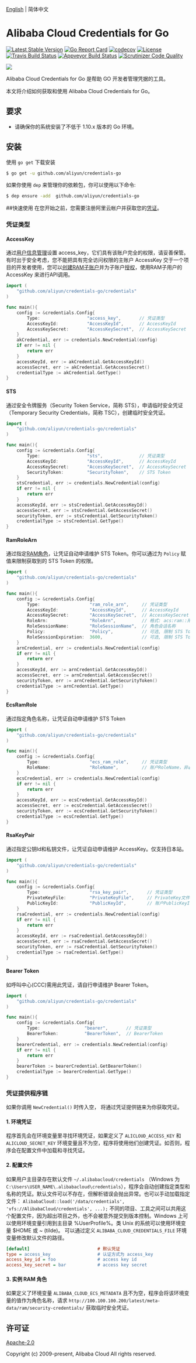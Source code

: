 [English](README.md) | 简体中文

# Alibaba Cloud Credentials for Go
[![Latest Stable Version](https://badge.fury.io/gh/aliyun%2Fcredentials-go.svg)](https://badge.fury.io/gh/aliyun%2Fcredentials-go)
[![Go Report Card](https://goreportcard.com/badge/github.com/aliyun/credentials-go)](https://goreportcard.com/report/github.com/aliyun/credentials-go)
[![codecov](https://codecov.io/gh/aliyun/credentials-go/branch/master/graph/badge.svg)](https://codecov.io/gh/aliyun/credentials-go)
[![License](https://poser.pugx.org/alibabacloud/credentials/license)](https://packagist.org/packages/alibabacloud/credentials)
[![Travis Build Status](https://travis-ci.org/aliyun/credentials-go.svg?branch=master)](https://travis-ci.org/aliyun/credentials-go)
[![Appveyor Build Status](https://ci.appveyor.com/api/projects/status/6sxnwbriw1gwehx8/branch/master?svg=true)](https://ci.appveyor.com/project/aliyun/credentials-go)
[![Scrutinizer Code Quality](https://scrutinizer-ci.com/g/aliyun/credentials-go/badges/quality-score.png?b=master)](https://scrutinizer-ci.com/g/aliyun/credentials-go/?branch=master)

![](https://aliyunsdk-pages.alicdn.com/icons/AlibabaCloud.svg)

Alibaba Cloud Credentials for Go 是帮助 GO 开发者管理凭据的工具。
                   
本文将介绍如何获取和使用 Alibaba Cloud Credentials for Go。

## 要求
- 请确保你的系统安装了不低于 1.10.x 版本的 Go 环境。

## 安装
使用 `go get` 下载安装

```sh
$ go get -u github.com/aliyun/credentials-go
```

如果你使用 `dep` 来管理你的依赖包，你可以使用以下命令:

```sh
$ dep ensure -add  github.com/aliyun/credentials-go
```

##快速使用
在您开始之前，您需要注册阿里云帐户并获取您的[凭证](https://usercenter.console.aliyun.com/#/manage/ak)。

### 凭证类型

#### AccessKey
通过[用户信息管理][ak]设置 access_key，它们具有该账户完全的权限，请妥善保管。有时出于安全考虑，您不能把具有完全访问权限的主账户 AccessKey 交于一个项目的开发者使用，您可以[创建RAM子账户][ram]并为子账户[授权][permissions]，使用RAM子用户的 AccessKey 来进行API调用。
```go
import (
	"github.com/aliyun/credentials-go/credentials"
)

func main(){
	config := &credentials.Config{
		Type:                  "access_key",       // 凭证类型
		AccessKeyId:           "AccessKeyId",      // AccessKeyId
		AccessKeySecret:       "AccessKeySecret",  // AccessKeySecret
    }
	akCredential, err := credentials.NewCredential(config)
	if err != nil {
		return err
	}
	accessKeyId, err := akCredential.GetAccessKeyId()
	accessSecret, err := akCredential.GetAccessSecret()
	credentialType := akCredential.GetType()
}
```

#### STS
通过安全令牌服务（Security Token Service，简称 STS），申请临时安全凭证（Temporary Security Credentials，简称 TSC），创建临时安全凭证。
```go
import (
	"github.com/aliyun/credentials-go/credentials"
)

func main(){
	config := &credentials.Config{
		Type:                  "sts",              // 凭证类型
		AccessKeyId:           "AccessKeyId",      // AccessKeyId
		AccessKeySecret:       "AccessKeySecret",  // AccessKeySecret
		SecurityToken:         "SecurityToken",    // STS Token
    }
	stsCredential, err := credentials.NewCredential(config)
	if err != nil {
		return err
	}
	accessKeyId, err := stsCredential.GetAccessKeyId()
	accessSecret, err := stsCredential.GetAccessSecret()
	securityToken, err := stsCredential.GetSecurityToken()
	credentialType := stsCredential.GetType()
}
```

#### RamRoleArn
通过指定[RAM角色][RAM Role]，让凭证自动申请维护 STS Token。你可以通过为 `Policy` 赋值来限制获取到的 STS Token 的权限。
```go
import (
	"github.com/aliyun/credentials-go/credentials"
)

func main(){
	config := &credentials.Config{
		Type:                   "ram_role_arn",     // 凭证类型
		AccessKeyId:            "AccessKeyId",      // AccessKeyId
		AccessKeySecret:        "AccessKeySecret",  // AccessKeySecret
		RoleArn:                "RoleArn",          // 格式: acs:ram::用户Id:role/角色名
		RoleSessionName:        "RoleSessionName",  // 角色会话名称
		Policy:                 "Policy",           // 可选, 限制 STS Token 的权限
		RoleSessionExpiration:  3600,               // 可选, 限制 STS Token 的有效时间
    }
	arnCredential, err := credentials.NewCredential(config)
	if err != nil {
		return err
	}
	accessKeyId, err := arnCredential.GetAccessKeyId()
	accessSecret, err := arnCredential.GetAccessSecret()
	securityToken, err := arnCredential.GetSecurityToken()
	credentialType := arnCredential.GetType()
}
```

#### EcsRamRole
通过指定角色名称，让凭证自动申请维护 STS Token
```go
import (
	"github.com/aliyun/credentials-go/credentials"
)

func main(){
	config := &credentials.Config{
		Type:                   "ecs_ram_role",     // 凭证类型
		RoleName:               "RoleName",         // 账户RoleName，非必填，不填则自动获取，建议设置，可以减少请求
    }
	ecsCredential, err := credentials.NewCredential(config)
	if err != nil {
		return err
	}
	accessKeyId, err := ecsCredential.GetAccessKeyId()
	accessSecret, err := ecsCredential.GetAccessSecret()
	securityToken, err := ecsCredential.GetSecurityToken()
	credentialType := ecsCredential.GetType()
}
```

#### RsaKeyPair
通过指定公钥Id和私钥文件，让凭证自动申请维护 AccessKey。仅支持日本站。
```go
import (
	"github.com/aliyun/credentials-go/credentials"
)

func main(){
	config := &credentials.Config{
		Type:                   "rsa_key_pair",       // 凭证类型
		PrivateKeyFile:         "PrivateKeyFile",     // PrivateKey文件路径
		PublicKeyId:            "PublicKeyId",        // 账户PublicKeyId
    }
	rsaCredential, err := credentials.NewCredential(config)
	if err != nil {
		return err
	}
	accessKeyId, err := rsaCredential.GetAccessKeyId()
	accessSecret, err := rsaCredential.GetAccessSecret()
	securityToken, err := rsaCredential.GetSecurityToken()
	credentialType := rsaCredential.GetType()
}
```

#### Bearer Token
如呼叫中心(CCC)需用此凭证，请自行申请维护 Bearer Token。
```go
import (
	"github.com/aliyun/credentials-go/credentials"
)

func main(){
	config := &credentials.Config{
		Type:                 "bearer",       // 凭证类型
		BearerToken:          "BearerToken",  // BearerToken
    }
	bearerCredential, err := credentials.NewCredential(config)
	if err != nil {
		return err
	}
	bearerToken := bearerCredential.GetBearerToken()
	credentialType := bearerCredential.GetType()
}
```

### 凭证提供程序链
如果你调用 `NewCredential()` 时传入空， 将通过凭证提供链来为你获取凭证。

#### 1. 环境凭证
程序首先会在环境变量里寻找环境凭证，如果定义了 `ALICLOUD_ACCESS_KEY`  和 `ALICLOUD_SECRET_KEY` 环境变量且不为空，程序将使用他们创建凭证。如否则，程序会在配置文件中加载和寻找凭证。

#### 2. 配置文件
如果用户主目录存在默认文件 `~/.alibabacloud/credentials` （Windows 为 `C:\Users\USER_NAME\.alibabacloud\credentials`），程序会自动创建指定类型和名称的凭证。默认文件可以不存在，但解析错误会抛出异常。也可以手动加载指定文件： `AlibabaCloud::load('/data/credentials', 'vfs://AlibabaCloud/credentials', ...);` 不同的项目、工具之间可以共用这个配置文件，因为超出项目之外，也不会被意外提交到版本控制。Windows 上可以使用环境变量引用到主目录 %UserProfile%。类 Unix 的系统可以使用环境变量 $HOME 或 ~ (tilde)。 可以通过定义 `ALIBABA_CLOUD_CREDENTIALS_FILE` 环境变量修改默认文件的路径。

```ini
[default]                          # 默认凭证
type = access_key                  # 认证方式为 access_key
access_key_id = foo                # access key id
access_key_secret = bar            # access key secret
```

#### 3. 实例 RAM 角色
如果定义了环境变量 `ALIBABA_CLOUD_ECS_METADATA` 且不为空，程序会将该环境变量的值作为角色名称，请求 `http://100.100.100.200/latest/meta-data/ram/security-credentials/` 获取临时安全凭证。

## 许可证
[Apache-2.0](/LICENSE)

Copyright (c) 2009-present, Alibaba Cloud All rights reserved.

[ak]: https://usercenter.console.aliyun.com/#/manage/ak
[ram]: https://ram.console.aliyun.com/users
[policy]: https://www.alibabacloud.com/help/doc-detail/28664.htm?spm=a2c63.p38356.a3.3.27a63b01khWgdh
[permissions]: https://ram.console.aliyun.com/permissions
[RAM Role]: https://ram.console.aliyun.com/#/role/list
